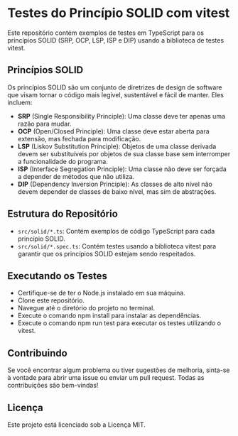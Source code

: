 # Testes do Princípio SOLID com vitest

Este repositório contém exemplos de testes em TypeScript para os princípios SOLID (SRP, OCP, LSP, ISP e DIP) usando a biblioteca de testes vitest.

## Princípios SOLID

Os princípios SOLID são um conjunto de diretrizes de design de software que visam tornar o código mais legível, sustentável e fácil de manter. Eles incluem:

- **SRP** (Single Responsibility Principle): Uma classe deve ter apenas uma razão para mudar.
- **OCP** (Open/Closed Principle): Uma classe deve estar aberta para extensão, mas fechada para modificação.
- **LSP** (Liskov Substitution Principle): Objetos de uma classe derivada devem ser substituíveis por objetos de sua classe base sem interromper a funcionalidade do programa.
- **ISP** (Interface Segregation Principle): Uma classe não deve ser forçada a depender de métodos que não utiliza.
- **DIP** (Dependency Inversion Principle): As classes de alto nível não devem depender de classes de baixo nível, mas sim de abstrações.

## Estrutura do Repositório

- `src/solid/*.ts`: Contém exemplos de código TypeScript para cada princípio SOLID.
- `src/solid/*.spec.ts`: Contém testes usando a biblioteca vitest para garantir que os princípios SOLID estejam sendo respeitados.

## Executando os Testes

- Certifique-se de ter o Node.js instalado em sua máquina.
- Clone este repositório.
- Navegue até o diretório do projeto no terminal.
- Execute o comando npm install para instalar as dependências.
- Execute o comando npm run test para executar os testes utilizando o vitest.

## Contribuindo

Se você encontrar algum problema ou tiver sugestões de melhoria, sinta-se à vontade para abrir uma issue ou enviar um pull request. Todas as contribuições são bem-vindas!

## Licença

Este projeto está licenciado sob a Licença MIT.